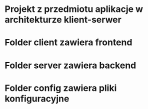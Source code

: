 # Projekt z przedmiotu aplikacje w architekturze klient-serwer

# Folder client zawiera frontend
# Folder server zawiera backend
# Folder config zawiera pliki konfiguracyjne

